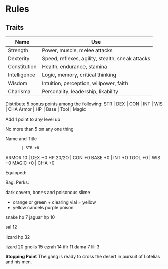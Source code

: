 # Rules

## Traits
| Name | Use |
| ---- | --- |
| Strength | Power, muscle, melee attacks |
| Dexterity | Speed, reflexes, agility, stealth, sneak attacks |
| Constitution | Health, endurance, stamina |
| Intelligence | Logic, memory, critical thinking |
| Wisdom | Intuition, perception, willpower, faith |
| Charisma | Personality, leadership, likability |

Distribute 5 bonus points among the following:
STR | DEX | CON | INT | WIS | CHA
Armor | HP | Base | Tool | Magic

Add 1 point to any level up

No more than 5 on any one thing

Name and Title

           | STR +0
ARMOR   10 | DEX +0
HP   20/2O | CON +0
BASE    +0 | INT +0
TOOL    +0 | WIS +0
MAGIC   +0 | CHA +0

Equipped: 

Bag: 
Perks: 

dark cavern, bones and poisonous slime
- orange or green + clearing vial = yellow
- yellow cancels purple poison

snake hp 7
jaguar hp 10

sal 12

lizard hp 32

lizard 20
gnolls 15
ezrah 14
ifir 11
dama 7
lili 3

**Stopping Point**
The gang is ready to cross the desert in pursuit of Lotelias and his men.